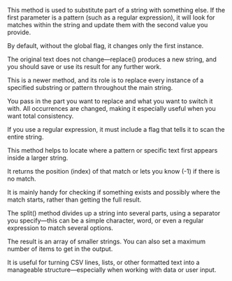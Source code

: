 <!-- String.replace() -->

This method is used to substitute part of a string with something else. If the first parameter is a pattern (such as a regular expression), it will look for matches within the string and update them with the second value you provide.

By default, without the global flag, it changes only the first instance.

The original text does not change—replace() produces a new string, and you should save or use its result for any further work.

<!-- String.replaceAll() -->

This is a newer method, and its role is to replace every instance of a specified substring or pattern throughout the main string.

You pass in the part you want to replace and what you want to switch it with. All occurrences are changed, making it especially useful when you want total consistency.

If you use a regular expression, it must include a flag that tells it to scan the entire string.

<!-- String.search() -->

This method helps to locate where a pattern or specific text first appears inside a larger string.

It returns the position (index) of that match or lets you know (-1) if there is no match.

It is mainly handy for checking if something exists and possibly where the match starts, rather than getting the full result.

<!-- String.split() -->

The split() method divides up a string into several parts, using a separator you specify—this can be a simple character, word, or even a regular expression to match several options.

The result is an array of smaller strings. You can also set a maximum number of items to get in the output.

It is useful for turning CSV lines, lists, or other formatted text into a manageable structure—especially when working with data or user input.
